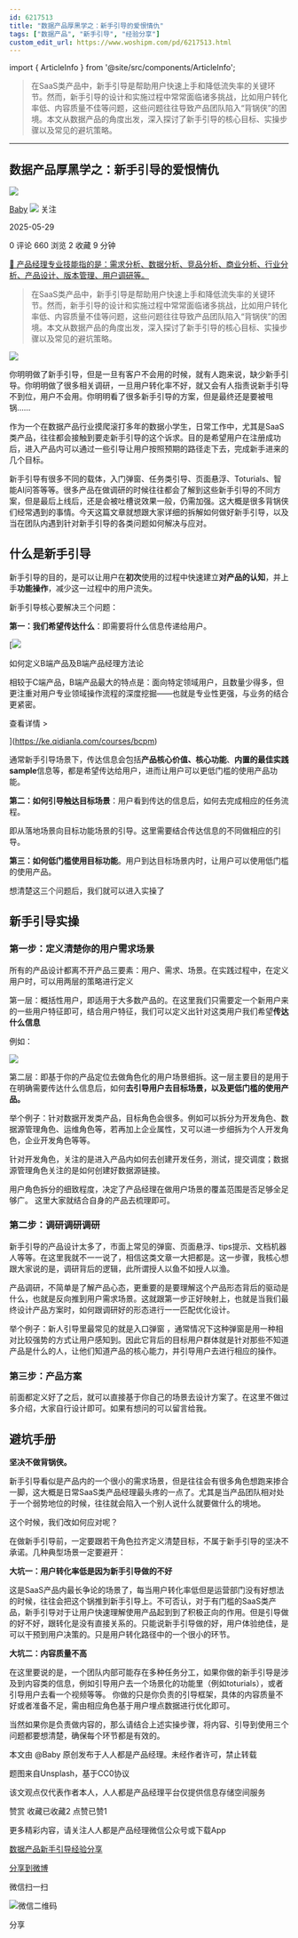 ```yaml
---
id: 6217513
title: "数据产品厚黑学之：新手引导的爱恨情仇"
tags: ["数据产品", "新手引导", "经验分享"]
custom_edit_url: https://www.woshipm.com/pd/6217513.html
---
```

import { ArticleInfo } from '@site/src/components/ArticleInfo';

<ArticleInfo
    author="Baby"
    authorLink="https://www.woshipm.com/u/309003"
    published="2025-05-29"
    views={660}
    comments={0}
    collects={2}
/>

> 在SaaS类产品中，新手引导是帮助用户快速上手和降低流失率的关键环节。然而，新手引导的设计和实施过程中常常面临诸多挑战，比如用户转化率低、内容质量不佳等问题，这些问题往往导致产品团队陷入“背锅侠”的困境。本文从数据产品的角度出发，深入探讨了新手引导的核心目标、实操步骤以及常见的避坑策略。

---

## 数据产品厚黑学之：新手引导的爱恨情仇

[![](https://static.woshipm.com/pmapp_avatar_20250515090618_6836.jpeg?imageView2/1/w/72/h/72/q/100)](https://www.woshipm.com/u/309003)

[Baby](https://www.woshipm.com/u/309003) ![](https://static.woshipm.com/tag/1101_1@2x.png) 关注

2025-05-29

0 评论 660 浏览 2 收藏 9 分钟

[🔗 产品经理专业技能指的是：需求分析、数据分析、竞品分析、商业分析、行业分析、产品设计、版本管理、用户调研等。](https://ke.qidianla.com/courses/90pm)

> 在SaaS类产品中，新手引导是帮助用户快速上手和降低流失率的关键环节。然而，新手引导的设计和实施过程中常常面临诸多挑战，比如用户转化率低、内容质量不佳等问题，这些问题往往导致产品团队陷入“背锅侠”的困境。本文从数据产品的角度出发，深入探讨了新手引导的核心目标、实操步骤以及常见的避坑策略。

![](https://image.woshipm.com/2023/04/13/db5a6f0e-d9dd-11ed-bd5e-00163e0b5ff3.jpg)

你明明做了新手引导，但是一旦有客户不会用的时候，就有人跑来说，缺少新手引导。你明明做了很多相关调研，一旦用户转化率不好，就又会有人指责说新手引导不到位，用户不会用。你明明看了很多新手引导的方案，但是最终还是要被甩锅……

作为一个在数据产品行业摸爬滚打多年的数据小学生，日常工作中，尤其是SaaS类产品，往往都会接触到要走新手引导的这个诉求。目的是希望用户在注册成功后，进入产品内可以通过一些引导让用户按照预期的路径走下去，完成新手进来的几个目标。

新手引导有很多不同的载体，入门弹窗、任务类引导、页面悬浮、Toturials、智能AI问答等等。很多产品在做调研的时候往往都会了解到这些新手引导的不同方案，但是最后上线后，还是会被吐槽说效果一般，仍需加强。这大概是很多背锅侠们经常遇到的事情。今天这篇文章就想跟大家详细的拆解如何做好新手引导，以及当在团队内遇到针对新手引导的各类问题如何解决与应对。

## 什么是新手引导

新手引导的目的，是可以让用户在**初次**使用的过程中快速建立**对产品的认知**，并上手**功能操作**，减少这一过程中的用户流失。

新手引导核心要解决三个问题：

**第一：我们希望传达什么**：即需要将什么信息传递给用户。

[![](https://image.woshipm.com/2023/08/02/72b77e4e-30e3-11ee-88e7-00163e0b5ff3.png)

如何定义B端产品及B端产品经理方法论

相较于C端产品，B端产品最大的特点是：面向特定领域用户，且数量少得多，但更注重对用户专业领域操作流程的深度挖掘——也就是专业性更强，与业务的结合更紧密。

查看详情 >

](https://ke.qidianla.com/courses/bcpm)

通常新手引导场景下，传达信息会包括**产品核心价值、核心功能**、**内置的最佳实践sample**信息等，都是希望传达给用户，进而让用户可以更低门槛的使用产品功能。

**第二：如何引导触达目标场景**：用户看到传达的信息后，如何去完成相应的任务流程。

即从落地场景向目标功能场景的引导。这里需要结合传达信息的不同做相应的引导。

**第三：如何低门槛使用目标功能**。用户到达目标场景内时，让用户可以使用低门槛的使用产品。

想清楚这三个问题后，我们就可以进入实操了

## 新手引导实操

### 第一步：定义清楚你的用户需求场景

所有的产品设计都离不开产品三要素：用户、需求、场景。在实践过程中，在定义用户时，可以用两层的策略进行定义

第一层：概括性用户，即适用于大多数产品的。在这里我们只需要定一个新用户来的一些用户特征即可，结合用户特征，我们可以定义出针对这类用户我们希望**传达什么信息**

例如：

![](https://image.woshipm.com/2025/05/28/4b0047e4-3ba6-11f0-8928-00163e09d72f.png)

第二层：即基于你的产品定位去做角色化的用户场景细拆。这一层主要目的是用于在明确需要传达什么信息后，如何**去引导用户去目标场景，以及更低门槛的使用产品。**

举个例子：针对数据开发类产品，目标角色会很多。例如可以拆分为开发角色、数据源管理角色、运维角色等，若再加上企业属性，又可以进一步细拆为个人开发角色，企业开发角色等等。

针对开发角色，关注的是进入产品内如何去创建开发任务，测试，提交调度；数据源管理角色关注的是如何创建好数据源链接。

用户角色拆分的细致程度，决定了产品经理在做用户场景的覆盖范围是否足够全足够广。 这里大家就结合自身的产品去梳理即可。

### 第二步：调研调研调研

新手引导的产品设计太多了，市面上常见的弹窗、页面悬浮、tips提示、文档机器人等等。在这里我就不一一说了，相信这类文章一大把都是。这一步骤，我核心想跟大家说的是，调研背后的逻辑，此所谓授人以鱼不如授人以渔。

产品调研，不简单是了解产品心态，更重要的是要理解这个产品形态背后的驱动是什么，也就是反向推到用户需求场景。这就跟第一步正好映射上，也就是当我们最终设计产品方案时，如何跟调研好的形态进行一一匹配优化设计。

举个例子：新人引导里最常见的就是入口弹窗 ，通常情况下这种弹窗是用一种相对比较强势的方式让用户感知到。因此它背后的目标用户群体就是针对那些不知道产品是什么的人，让他们知道产品的核心能力，并引导用户去进行相应的操作。

### 第三步：产品方案

前面都定义好了之后，就可以直接基于你自己的场景去设计方案了。在这里不做过多介绍，大家自行设计即可。如果有想问的可以留言给我。

## 避坑手册

**坚决不做背锅侠。**

新手引导看似是产品内的一个很小的需求场景，但是往往会有很多角色想跑来掺合一脚，这大概是日常SaaS类产品经理最头疼的一点了。尤其是当产品团队相对处于一个弱势地位的时候，往往就会陷入一个别人说什么就要做什么的境地。

这个时候，我们改如何应对呢？

在做新手引导前，一定要跟若干角色拉齐定义清楚目标，不属于新手引导的坚决不承诺。几种典型场景一定要避开：

**大坑一：用户转化率低是因为新手引导做的不好**

这是SaaS产品内最长争论的场景了，每当用户转化率低但是运营部门没有好想法的时候，往往会把这个锅推到新手引导上。不可否认，对于有门槛的SaaS类产品，新手引导对于让用户快速理解使用产品起到到了积极正向的作用。但是引导做的好不好，跟转化是没有直接关系的。只能说新手引导做的好，用户体验绝佳，是可以干预到用户决策的。只是用户转化路径中的一个很小的环节。

**大坑二：内容质量不高**

在这里要说的是，一个团队内部可能存在多种任务分工，如果你做的新手引导是涉及到内容类的信息，例如引导用户去一个场景化的功能里（例如toturials），或者引导用户去看一个视频等等。 你做的只是你负责的引导框架，具体的内容质量不好或者准备不足，需由相应角色基于用户埋点数据进行优化即可。

当然如果你是负责做内容的，那么请结合上述实操步骤，将内容、引导到使用三个问题都要想清楚，确保每个环节都是有效的。

本文由 @Baby 原创发布于人人都是产品经理。未经作者许可，禁止转载

题图来自Unsplash，基于CC0协议

该文观点仅代表作者本人，人人都是产品经理平台仅提供信息存储空间服务

赞赏 收藏已收藏2 点赞已赞1

更多精彩内容，请关注人人都是产品经理微信公众号或下载App

[数据产品](https://www.woshipm.com/tag/%e6%95%b0%e6%8d%ae%e4%ba%a7%e5%93%81)[新手引导](https://www.woshipm.com/tag/%e6%96%b0%e6%89%8b%e5%bc%95%e5%af%bc)[经验分享](https://www.woshipm.com/tag/%e7%bb%8f%e9%aa%8c%e5%88%86%e4%ba%ab)

[分享到微博](https://service.weibo.com/share/share.php?appkey=2775287854&title=数据产品厚黑学之：新手引导的爱恨情仇&url=https://www.woshipm.com/pd/6217513.html&pic=https://image.woshipm.com/2023/04/13/db5a6f0e-d9dd-11ed-bd5e-00163e0b5ff3.jpg)

微信扫一扫

![微信二维码](https://api.pwmqr.com/qrcode/create/?url=https://www.woshipm.com/pd/6217513.html)

分享